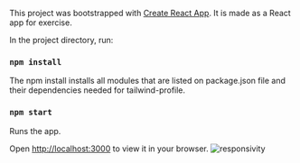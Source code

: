 This project was bootstrapped with [Create React App](https://github.com/facebook/create-react-app).
It is made as a React app for exercise.

In the project directory, run:

### `npm install`
The npm install installs all modules that are listed on package.json file and their dependencies needed for tailwind-profile.

### `npm start`

Runs the app.

Open [http://localhost:3000](http://localhost:3000) to view it in your browser.
![responsivity](https://github.com/0wit/kmi-wete/assets/61089322/e46bec98-4343-4bbc-9e1f-cb92c6cfcab2)
